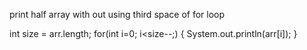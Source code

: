 print half array with out using third space of for loop

int size = arr.length;
for(int i=0; i<size--;) {
	System.out.println(arr[i]);
}